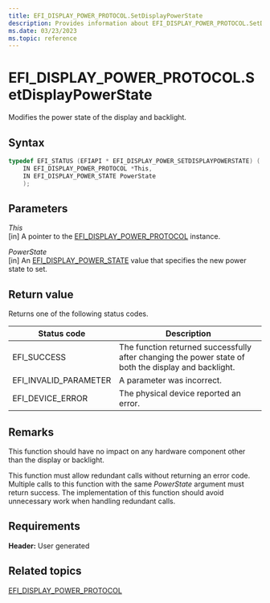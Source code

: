 ```yaml
---
title: EFI_DISPLAY_POWER_PROTOCOL.SetDisplayPowerState
description: Provides information about EFI_DISPLAY_POWER_PROTOCOL.SetDisplayPowerState.
ms.date: 03/23/2023
ms.topic: reference
---
```


# EFI_DISPLAY_POWER_PROTOCOL.SetDisplayPowerState

Modifies the power state of the display and backlight.

## Syntax

```cpp
typedef EFI_STATUS (EFIAPI * EFI_DISPLAY_POWER_SETDISPLAYPOWERSTATE) (
    IN EFI_DISPLAY_POWER_PROTOCOL *This,
    IN EFI_DISPLAY_POWER_STATE PowerState 
    );
```

## Parameters

*This*  
[in] A pointer to the [EFI_DISPLAY_POWER_PROTOCOL](efi-display-power-protocol.md) instance.

*PowerState*  
[in] An [EFI_DISPLAY_POWER_STATE](efi-display-power-state.md) value that specifies the new power state to set.

## Return value

Returns one of the following status codes.

| Status code | Description |
|--|--|
| EFI_SUCCESS | The function returned successfully after changing the power state of both the display and backlight. |
| EFI_INVALID_PARAMETER | A parameter was incorrect. |
| EFI_DEVICE_ERROR | The physical device reported an error. |

## Remarks

This function should have no impact on any hardware component other than the display or backlight.

This function must allow redundant calls without returning an error code. Multiple calls to this function with the same *PowerState* argument must return success. The implementation of this function should avoid unnecessary work when handling redundant calls.

## Requirements

**Header:** User generated

## Related topics

[EFI_DISPLAY_POWER_PROTOCOL](efi-display-power-protocol.md)  
